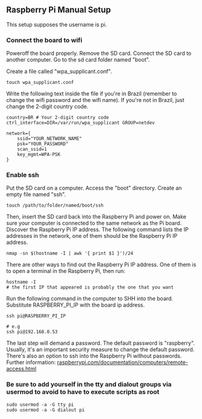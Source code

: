 ## Raspberry Pi Manual Setup
This setup supposes the username is pi. 

### Connect the board to wifi

Poweroff the board properly. Remove the SD card. Connect the SD card to another computer. Go to the sd card folder named "boot".

Create a file called "wpa_supplicant.conf".
```
touch wpa_supplicant.conf
```

Write the following text inside the file if you're in Brazil (remember to change the wifi password and the wifi name). If you're not in Brazil, just change the 2-digit country code.
```
country=BR # Your 2-digit country code
ctrl_interface=DIR=/var/run/wpa_supplicant GROUP=netdev

network={
    ssid="YOUR_NETWORK_NAME"
    psk="YOUR_PASSWORD"
    scan_ssid=1
    key_mgmt=WPA-PSK
}
```

### Enable ssh

Put the SD card on a computer. Access the "boot" directory. Create an empty file named "ssh".
```
touch /path/to/folder/named/boot/ssh
```

Then, insert the SD card back into the Raspberry Pi and power on. Make sure your computer is connected to the same network as the Pi board. Discover the Raspberry Pi IP address. The following command lists the IP addresses in the network, one of them should be the Raspberry Pi IP address. 
```
nmap -sn $(hostname -I | awk '{ print $1 }')/24
```

There are other ways to find out the Raspberry Pi IP address. One of them is to open a terminal in the Raspberry Pi, then run:
```
hostname -I
# the first IP that appeared is probably the one that you want
```

Run the following command in the computer to SHH into the board. Substitute RASPBERRY_PI_IP with the board ip address.

```
ssh pi@RASPBERRY_PI_IP

# e.g
ssh pi@192.168.0.53
```

The last step will demand a password. The default password is "raspberry". Usually, it's an important security measure to change the default password. There's also an option to ssh into the Raspberry Pi without passwords. Further information: [raspberrypi.com/documentation/computers/remote-access.html](https://www.raspberrypi.com/documentation/computers/remote-access.html)

### Be sure to add yourself in the tty and dialout groups via usermod to avoid to have to execute scripts as root

```
sudo usermod -a -G tty pi
sudo usermod -a -G dialout pi
```
